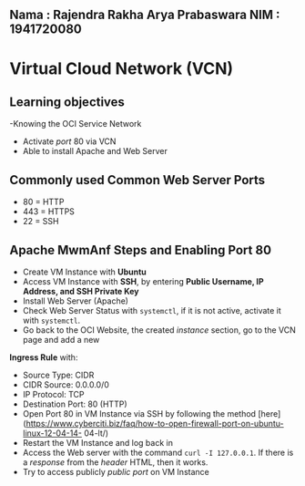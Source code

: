 Nama : Rajendra Rakha Arya Prabaswara
NIM  : 1941720080
---

# Virtual Cloud Network (VCN)

## Learning objectives

-Knowing the OCI Service Network
- Activate *port* 80 via VCN
- Able to install Apache and Web Server

## Commonly used Common Web Server Ports

- 80 = HTTP
- 443 = HTTPS
- 22 = SSH

## Apache MwmAnf Steps and Enabling Port 80

- Create VM Instance with **Ubuntu**
- Access VM Instance with **SSH**, by entering **Public Username, IP Address, and SSH Private Key**
- Install Web Server (Apache)
- Check Web Server Status with `systemctl`, if it is not active, activate it with `systemctl`.
- Go back to the OCI Website, the created *instance* section, go to the VCN page and add a new 

**Ingress Rule** with:

- Source Type: CIDR
- CIDR Source: 0.0.0.0/0
- IP Protocol: TCP
- Destination Port: 80 (HTTP)
- Open Port 80 in VM Instance via SSH by following the method [here](https://www.cyberciti.biz/faq/how-to-open-firewall-port-on-ubuntu-linux-12-04-14- 04-lt/)
- Restart the VM Instance and log back in
- Access the Web server with the command `curl -I 127.0.0.1`. If there is a *response* from the *header* HTML, then it works.
- Try to access publicly *public port* on VM Instance
